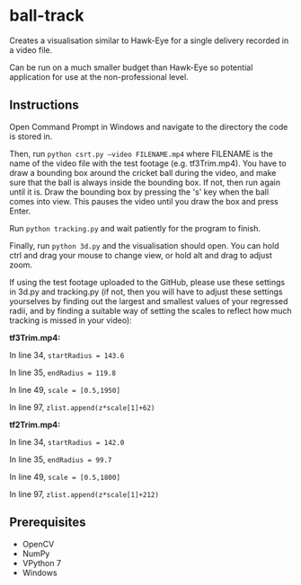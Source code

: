 # ball-track

Creates a visualisation similar to Hawk-Eye for a single delivery recorded in a video file.

Can be run on a much smaller budget than Hawk-Eye so potential application for use at the non-professional level.

## Instructions

Open Command Prompt in Windows and navigate to the directory the code is stored in.

Then, run `python csrt.py –video FILENAME.mp4` where FILENAME is the name of the video file with the test footage (e.g. tf3Trim.mp4). You have to draw a bounding box around the cricket ball during the video, and make sure that the ball is always inside the bounding box. If not, then run again until it is. Draw the bounding box by pressing the 's' key when the ball comes into view. This pauses the video until you draw the box and press Enter.

Run `python tracking.py` and wait patiently for the program to finish.

Finally, run `python 3d.py` and the visualisation should open. You can hold ctrl and drag your mouse to change view, or hold alt and drag to adjust zoom.

If using the test footage uploaded to the GitHub, please use these settings in 3d.py and tracking.py (if not, then you will have to adjust these settings yourselves by finding out the largest and smallest values of your regressed radii, and by finding a suitable way of setting the scales to reflect how much tracking is missed in your video):

**tf3Trim.mp4:**

In line 34, `startRadius = 143.6`

In line 35, `endRadius = 119.8`

In line 49, `scale = [0.5,1950]`

In line 97, `zlist.append(z*scale[1]+62)`

**tf2Trim.mp4:**

In line 34, `startRadius = 142.0`

In line 35, `endRadius = 99.7`

In line 49, `scale = [0.5,1800]`

In line 97, `zlist.append(z*scale[1]+212)`

## Prerequisites

- OpenCV
- NumPy
- VPython 7
- Windows
